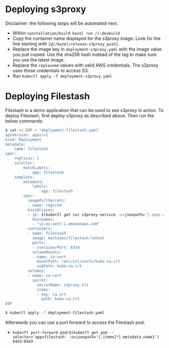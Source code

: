 # Deploying s3proxy

Disclaimer: the following steps will be automated next.
- Within `constellation/build`: `bazel run //:devbuild`
- Copy the container name displayed for the s3proxy image. Look for the line starting with `[@//bazel/release:s3proxy_push]`.
- Replace the image key in `deployment-s3proxy.yaml` with the image value you just copied. Use the sha256 hash instead of the tag to make sure you use the latest image.
- Replace the `replaceme` values with valid AWS credentials. The s3proxy uses those credentials to access S3.
- Run `kubectl apply -f deployment-s3proxy.yaml`

# Deploying Filestash

Filestash is a demo application that can be used to see s3proxy in action.
To deploy Filestash, first deploy s3proxy as described above.
Then run the below commands:

```sh
$ cat << EOF > "deployment-filestash.yaml"
apiVersion: apps/v1
kind: Deployment
metadata:
    name: filestash
spec:
    replicas: 1
    selector:
        matchLabels:
            app: filestash
    template:
        metadata:
            labels:
                app: filestash
        spec:
          imagePullSecrets:
          - name: regcred
          hostAliases:
          - ip: $(kubectl get svc s3proxy-service -o=jsonpath='{.spec.clusterIP}')
            hostnames:
            - "s3.eu-west-1.amazonaws.com"
          containers:
          - name: filestash
            image: machines/filestash:latest
            ports:
            - containerPort: 8334
            volumeMounts:
            - name: ca-cert
              mountPath: /etc/ssl/certs/kube-ca.crt
              subPath: kube-ca.crt
          volumes:
          - name: ca-cert
            secret:
              secretName: s3proxy-tls
              items:
              - key: ca.crt
                path: kube-ca.crt
EOF

$ kubectl apply -f deployment-filestash.yaml
```

Afterwards you can use a port forward to access the Filestash pod:
- `kubectl port-forward pod/$(kubectl get pod --selector='app=filestash' -o=jsonpath='{.items[*].metadata.name}') 8443:8443`
